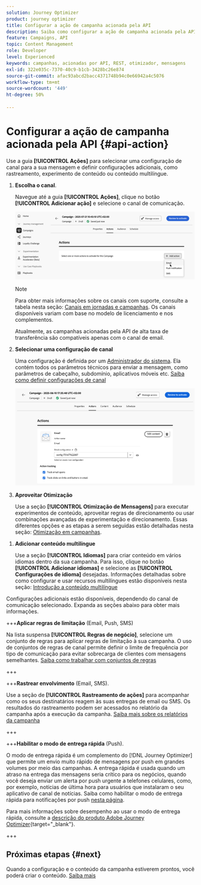 ```yaml
---
solution: Journey Optimizer
product: journey optimizer
title: Configurar a ação de campanha acionada pela API
description: Saiba como configurar a ação de campanha acionada pela API.
feature: Campaigns, API
topic: Content Management
role: Developer
level: Experienced
keywords: campanhas, acionadas por API, REST, otimizador, mensagens
exl-id: 322e035c-7370-40c9-b1cb-3428bc26e874
source-git-commit: afac93abcd2bacc4371748b94c0e66942a4c5076
workflow-type: tm+mt
source-wordcount: '449'
ht-degree: 50%

---
```


# Configurar a ação de campanha acionada pela API {#api-action}

Use a guia **[!UICONTROL Ações]** para selecionar uma configuração de canal para a sua mensagem e definir configurações adicionais, como rastreamento, experimento de conteúdo ou conteúdo multilíngue.

1. **Escolha o canal**.

   Navegue até a guia **[!UICONTROL Ações]**, clique no botão **[!UICONTROL Adicionar ação]** e selecione o canal de comunicação.

   ![](assets/api-triggered-channel.png)

   >[!NOTE]
   >
   >Para obter mais informações sobre os canais com suporte, consulte a tabela nesta seção: [Canais em jornadas e campanhas](../channels/gs-channels.md#channels). Os canais disponíveis variam com base no modelo de licenciamento e nos complementos.
   >
   >Atualmente, as campanhas acionadas pela API de alta taxa de transferência são compatíveis apenas com o canal de email.

1. **Selecionar uma configuração de canal**

   Uma configuração é definida por um [Administrador do sistema](../start/path/administrator.md). Ela contém todos os parâmetros técnicos para enviar a mensagem, como parâmetros de cabeçalho, subdomínio, aplicativos móveis etc. [Saiba como definir configurações de canal](../configuration/channel-surfaces.md)

   ![](assets/api-triggered-create-campaign-action.png)

1. **Aproveitar Otimização**

   Use a seção **[!UICONTROL Otimização de Mensagens]** para executar experimentos de conteúdo, aproveitar regras de direcionamento ou usar combinações avançadas de experimentação e direcionamento. Essas diferentes opções e as etapas a serem seguidas estão detalhadas nesta seção: [Otimização em campanhas](campaigns-message-optimization.md).
<!--
1. **Create a content experiment**

    Use the **[!UICONTROL Content experiment]** section to define multiple delivery treatments in order to measure which one performs best for your target audience. Click the **[!UICONTROL Create experiment]** button then follow the steps detailed in this section: [Create a content experiment](../content-management/content-experiment.md).-->

1. **Adicionar conteúdo multilíngue**

   Use a seção **[!UICONTROL Idiomas]** para criar conteúdo em vários idiomas dentro da sua campanha. Para isso, clique no botão **[!UICONTROL Adicionar idiomas]** e selecione as **[!UICONTROL Configurações de idioma]** desejadas. Informações detalhadas sobre como configurar e usar recursos multilíngues estão disponíveis nesta seção: [Introdução a conteúdo multilíngue](../content-management/multilingual-gs.md)

Configurações adicionais estão disponíveis, dependendo do canal de comunicação selecionado. Expanda as seções abaixo para obter mais informações.

+++**Aplicar regras de limitação** (Email, Push, SMS)

Na lista suspensa **[!UICONTROL Regras de negócio]**, selecione um conjunto de regras para aplicar regras de limitação à sua campanha. O uso de conjuntos de regras de canal permite definir o limite de frequência por tipo de comunicação para evitar sobrecarga de clientes com mensagens semelhantes. [Saiba como trabalhar com conjuntos de regras](../conflict-prioritization/rule-sets.md)

+++

+++**Rastrear envolvimento** (Email, SMS).

Use a seção de **[!UICONTROL Rastreamento de ações]** para acompanhar como os seus destinatários reagem às suas entregas de email ou SMS. Os resultados do rastreamento podem ser acessados no relatório da campanha após a execução da campanha. [Saiba mais sobre os relatórios da campanha](../reports/campaign-global-report-cja.md)

+++

+++**Habilitar o modo de entrega rápida** (Push).

O modo de entrega rápida é um complemento do [!DNL Journey Optimizer] que permite um envio muito rápido de mensagens por push em grandes volumes por meio das campanhas. A entrega rápida é usada quando um atraso na entrega das mensagens seria crítico para os negócios, quando você deseja enviar um alerta por push urgente a telefones celulares, como, por exemplo, notícias de última hora para usuários que instalaram o seu aplicativo de canal de notícias. Saiba como habilitar o modo de entrega rápida para notificações por push [nesta página](../push/create-push.md#rapid-delivery).

Para mais informações sobre desempenho ao usar o modo de entrega rápida, consulte a [descrição do produto Adobe Journey Optimizer](https://helpx.adobe.com/br/legal/product-descriptions/adobe-journey-optimizer.html){target="_blank"}.

+++

## Próximas etapas {#next}

Quando a configuração e o conteúdo da campanha estiverem prontos, você poderá criar o conteúdo. [Saiba mais](api-triggered-campaign-content.md)
